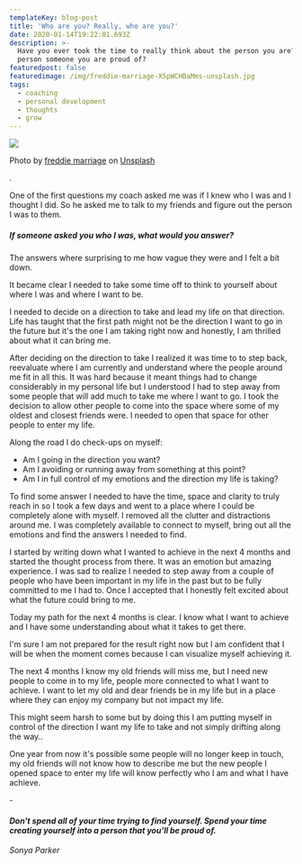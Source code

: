 ```yaml
---
templateKey: blog-post
title: 'Who are you? Really, who are you?'
date: 2020-01-14T19:22:01.693Z
description: >-
  Have you ever took the time to really think about the person you are? Is that
  person someone you are proud of?
featuredpost: false
featuredimage: /img/freddie-marriage-X5pWCHBaMms-unsplash.jpg
tags:
  - coaching
  - personal development
  - thoughts
  - grow
---
```

![](/img/freddie-marriage-X5pWCHBaMms-unsplash.jpg)

Photo by [freddie marriage](https://unsplash.com/@fredmarriage?utm_source=unsplash&utm_medium=referral&utm_content=creditCopyText) on [Unsplash](https://unsplash.com/?utm_source=unsplash&utm_medium=referral&utm_content=creditCopyText)

.

One of the first questions my coach asked me was if I knew who I was and I thought I did. So he asked me to talk to my friends and figure out the person I was to them. 

##### *If someone asked you who I was, what would you answer?*

The answers where surprising to me how vague they were and I felt a bit down. 

It became clear I needed to take some time off to think to yourself about where I was and where I want to be.

I needed to decide on a direction to take and lead my life on that direction. Life has taught that the first path might not be the direction I want to go in the future but it's the one I am taking right now and honestly, I am thrilled about what it can bring me.

After deciding on the direction to take I realized it was time to to step back, reevaluate where I am currently and understand where the people around me fit in all this. It was hard because it meant things had to change considerably in my personal life but I understood I had to step away from some people that will add much to take me where I want to go. I took the decision to allow other people to come into the space where some of my oldest and closest friends were. I needed to open that space for other people to enter my life.

Along the road I do check-ups on myself:

* Am I going in the direction you want?
* Am I avoiding or running away from something at this point? 
* Am I in full control of my emotions and the direction my life is taking?

To find some answer I needed to have the time, space and clarity to truly reach in so I took a few days and went to a place where I could be completely alone with myself. I removed all the clutter and distractions around me. I was completely available to connect to myself, bring out all the emotions and find the answers I needed to find.

I started by writing down what I wanted to achieve in the next 4 months and started the thought process from there. It was an emotion but amazing experience. I was sad to realize I needed to step away from a couple of people who have been important in my life in the past but to be fully committed to me I had to. Once I accepted that I honestly felt excited about what the future could bring to me.

Today my path for the next 4 months is clear. I know what I want to achieve and I have some understanding about what it takes to get there.

I'm sure I am not prepared for the result right now but I am confident that I will be when the moment comes because I can visualize myself achieving it.

The next 4 months I know my old friends will miss me, but I need new people to come in to my life, people more connected to what I want to achieve. I want to let my old and dear friends be in my life but in a place where they can enjoy my company but not impact my life.

This might seem harsh to some but by doing this I am putting myself in control of the direction I want my life to take and not simply drifting along the way..

One year from now it's possible some people will no longer keep in touch, my old friends will not know how to describe me but the new people I opened space to enter my life will know perfectly who I am and what I have achieve.

\-

#### *Don't spend all of your time trying to find yourself. Spend your time creating yourself into a person that you'll be proud of.*

*Sonya Parker*
